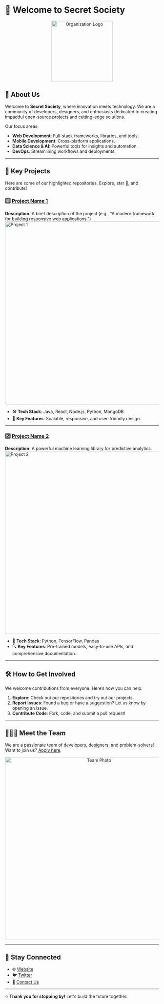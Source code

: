 # 🌟 Welcome to Secret Society

<p align="center">
  <img src="https://your-logo-url.com/logo.png" alt="Organization Logo" width="200"/>
</p>

## 🚀 About Us  
Welcome to **Secret Society**, where innovation meets technology. We are a community of developers, designers, and enthusiasts dedicated to creating impactful open-source projects and cutting-edge solutions.  

Our focus areas:  
- **Web Development**: Full-stack frameworks, libraries, and tools.  
- **Mobile Development**: Cross-platform applications.  
- **Data Science & AI**: Powerful tools for insights and automation.  
- **DevOps**: Streamlining workflows and deployments.  

---

## 📂 Key Projects  
Here are some of our highlighted repositories. Explore, star 🌟, and contribute!  

### 1️⃣ [Project Name 1](https://github.com/your-org/project-1)  
**Description**: A brief description of the project (e.g., "A modern framework for building responsive web applications.")  
<img src="https://your-image-url.com/project-1.png" alt="Project 1" width="600"/>  

- 🛠️ **Tech Stack**: Java, React, Node.js, Python, MongoDB  
- 🎯 **Key Features**: Scalable, responsive, and user-friendly design.  

---

### 2️⃣ [Project Name 2](https://github.com/your-org/project-2)  
**Description**: A powerful machine learning library for predictive analytics.  
<img src="https://your-image-url.com/project-2.png" alt="Project 2" width="600"/>  

- 🤖 **Tech Stack**: Python, TensorFlow, Pandas  
- 🔍 **Key Features**: Pre-trained models, easy-to-use APIs, and comprehensive documentation.  

---

## 🛠️ How to Get Involved  
We welcome contributions from everyone. Here’s how you can help:  
1. **Explore**: Check out our repositories and try out our projects.  
2. **Report Issues**: Found a bug or have a suggestion? Let us know by opening an issue.  
3. **Contribute Code**: Fork, code, and submit a pull request!  

---

## 🧑‍🤝‍🧑 Meet the Team  
We are a passionate team of developers, designers, and problem-solvers!  
Want to join us? [Apply here](https://link-to-apply-or-contact).  

<p align="center">
  <img src="https://your-image-url.com/team-photo.png" alt="Team Photo" width="600"/>
</p>  

---

## 📢 Stay Connected  
- 🌐 [Website](https://your-organization-website.com)  
- 🐦 [Twitter](https://twitter.com/your-org-twitter)  
- 📧 [Contact Us](mailto:contact@your-organization.com)  

---

⭐ **Thank you for stopping by!** Let's build the future together.  

